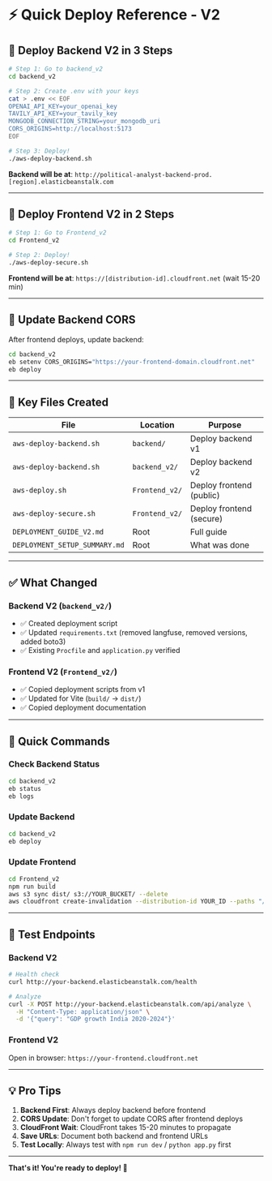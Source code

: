 # ⚡ Quick Deploy Reference - V2

## 🚀 Deploy Backend V2 in 3 Steps

```bash
# Step 1: Go to backend_v2
cd backend_v2

# Step 2: Create .env with your keys
cat > .env << EOF
OPENAI_API_KEY=your_openai_key
TAVILY_API_KEY=your_tavily_key
MONGODB_CONNECTION_STRING=your_mongodb_uri
CORS_ORIGINS=http://localhost:5173
EOF

# Step 3: Deploy!
./aws-deploy-backend.sh
```

**Backend will be at**: `http://political-analyst-backend-prod.[region].elasticbeanstalk.com`

---

## 🎨 Deploy Frontend V2 in 2 Steps

```bash
# Step 1: Go to Frontend_v2
cd Frontend_v2

# Step 2: Deploy!
./aws-deploy-secure.sh
```

**Frontend will be at**: `https://[distribution-id].cloudfront.net` (wait 15-20 min)

---

## 🔄 Update Backend CORS

After frontend deploys, update backend:

```bash
cd backend_v2
eb setenv CORS_ORIGINS="https://your-frontend-domain.cloudfront.net"
eb deploy
```

---

## 📍 Key Files Created

| File | Location | Purpose |
|------|----------|---------|
| `aws-deploy-backend.sh` | `backend/` | Deploy backend v1 |
| `aws-deploy-backend.sh` | `backend_v2/` | Deploy backend v2 |
| `aws-deploy.sh` | `Frontend_v2/` | Deploy frontend (public) |
| `aws-deploy-secure.sh` | `Frontend_v2/` | Deploy frontend (secure) |
| `DEPLOYMENT_GUIDE_V2.md` | Root | Full guide |
| `DEPLOYMENT_SETUP_SUMMARY.md` | Root | What was done |

---

## ✅ What Changed

### Backend V2 (`backend_v2/`)
- ✅ Created deployment script
- ✅ Updated `requirements.txt` (removed langfuse, removed versions, added boto3)
- ✅ Existing `Procfile` and `application.py` verified

### Frontend V2 (`Frontend_v2/`)
- ✅ Copied deployment scripts from v1
- ✅ Updated for Vite (`build/` → `dist/`)
- ✅ Copied deployment documentation

---

## 🔧 Quick Commands

### Check Backend Status
```bash
cd backend_v2
eb status
eb logs
```

### Update Backend
```bash
cd backend_v2
eb deploy
```

### Update Frontend
```bash
cd Frontend_v2
npm run build
aws s3 sync dist/ s3://YOUR_BUCKET/ --delete
aws cloudfront create-invalidation --distribution-id YOUR_ID --paths "/*"
```

---

## 🧪 Test Endpoints

### Backend V2
```bash
# Health check
curl http://your-backend.elasticbeanstalk.com/health

# Analyze
curl -X POST http://your-backend.elasticbeanstalk.com/api/analyze \
  -H "Content-Type: application/json" \
  -d '{"query": "GDP growth India 2020-2024"}'
```

### Frontend V2
Open in browser: `https://your-frontend.cloudfront.net`

---

## 💡 Pro Tips

1. **Backend First**: Always deploy backend before frontend
2. **CORS Update**: Don't forget to update CORS after frontend deploys
3. **CloudFront Wait**: CloudFront takes 15-20 minutes to propagate
4. **Save URLs**: Document both backend and frontend URLs
5. **Test Locally**: Always test with `npm run dev` / `python app.py` first

---

**That's it! You're ready to deploy! 🎉**

